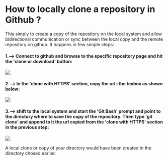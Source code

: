 
# **How to locally clone a repository in Github ?**
This simply to create a copy of the repository on the local system and allow bidirectional communication or sync between the local copy and the remote repository on github. It happens in few simple steps:

#### 1.--> Connect to github and browse to the specific repository page and hit the 'clone or download' button:







![]({{site.baseurl}}/images/cloning_1_.PNG)








#### 2.--> In the 'clone with HTTPS' section, copy the url i the texbox as shown below:







![]({{site.baseurl}}/images/cloning_2_.PNG)







#### 3.--> shift to the local system and start the '**Git Bash**' prompt and point to the directory where to save the copy of the repository. Then type '**git clone**' and append to it the url copied from the 'clone with HTTPS' section in the previous step:


![]({{site.baseurl}}/images/cloning_3_.PNG)



A local clone or copy of your directory would have been created in the directory chosed earlier.























